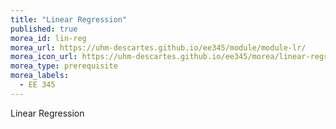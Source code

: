 ```yaml
---
title: "Linear Regression"
published: true
morea_id: lin-reg
morea_url: https://uhm-descartes.github.io/ee345/module/module-lr/
morea_icon_url: https://uhm-descartes.github.io/ee345/morea/linear-regression/linear-regression.png
morea_type: prerequisite
morea_labels:
  - EE 345
---
```

Linear Regression
